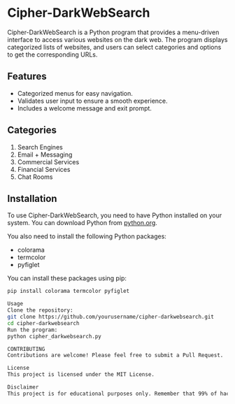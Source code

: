 # Cipher-DarkWebSearch

Cipher-DarkWebSearch is a Python program that provides a menu-driven interface to access various websites on the dark web. The program displays categorized lists of websites, and users can select categories and options to get the corresponding URLs.

## Features

- Categorized menus for easy navigation.
- Validates user input to ensure a smooth experience.
- Includes a welcome message and exit prompt.

## Categories

1. Search Engines
2. Email + Messaging
3. Commercial Services
4. Financial Services
5. Chat Rooms

## Installation

To use Cipher-DarkWebSearch, you need to have Python installed on your system. You can download Python from [python.org](https://www.python.org/).

You also need to install the following Python packages:

- colorama
- termcolor
- pyfiglet

You can install these packages using pip:

```sh
pip install colorama termcolor pyfiglet

Usage
Clone the repository:
git clone https://github.com/yourusername/cipher-darkwebsearch.git
cd cipher-darkwebsearch
Run the program:
python cipher_darkwebsearch.py

CONTRIBUTING
Contributions are welcome! Please feel free to submit a Pull Request.

License
This project is licensed under the MIT License.

Disclaimer
This project is for educational purposes only. Remember that 99% of hacking services on the dark web are scams.


